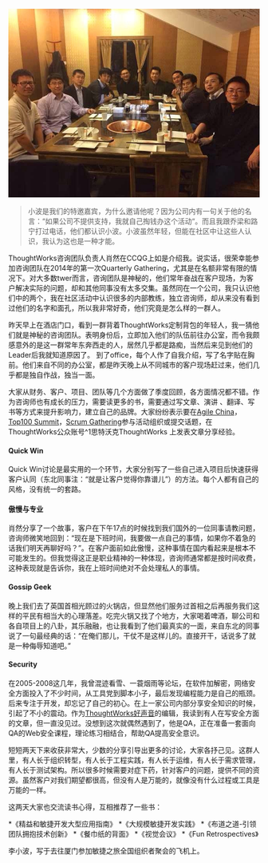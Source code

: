 ![咨询团队聚餐](/_image/2014-03-27/photo-2.JPG)

>小波是我们的特邀嘉宾，为什么邀请他呢？因为公司内有一句关于他的名言：“如果公司不提供支持，我就自己掏钱办这个活动“。而且我跟乔梁和路宁打过电话，他们都认识小波。小波虽然年轻，但能在社区中让这些人认识，我认为这也是一种才能。

ThoughtWorks咨询团队负责人肖然在CCQG上如是介绍我。说实话，很荣幸能参加咨询团队在2014年的第一次Quarterly Gathering，尤其是在名额非常有限的情况下。对大多数twer而言，咨询团队是神秘的，他们常年奋战在客户现场，为客户解决实际的问题，却和其他同事没有太多交集。虽然同在一个公司，我只认识他们中的两个，我在社区活动中认识很多的内部教练，独立咨询师，却从来没有看到过他们的名字和面孔，所以我非常好奇，他们究竟是怎么样的一群人。

昨天早上在酒店门口，看到一群背着ThoughtWorks定制背包的年轻人，我一猜他们就是神秘的咨询团队。表明身份后，立即加入他们的队伍前往办公室，而令我颇感意外的是这一群常年东奔西走的人，居然几乎都是路痴，当然后来见到他们的Leader后我就知道原因了。
到了office，每个人作了自我介绍，写了名字贴在胸前。他们来自不同的办公室，都是昨天晚上从不同城市的客户现场赶过来，他们几乎都是独自作战，独当一面。

大家从财务、客户、项目、团队等几个方面做了季度回顾，各方面情况都不错。作为咨询师也有成长的压力，需要读更多的书，需要通过写文章、演讲
、翻译、写书等方式来提升影响力，建立自己的品牌。大家纷纷表示要在[Agile China](http://www.agilechina.org.cn/)，[Top100 Summit](http://www.top100summit.com/)，[Scrum Gathering](http://www.scrumgathering.cn/)参与活动组织或提交话题，在ThoughtWorks公众账号^1思特沃克ThoughtWorks 上发表文章分享经验。

#### Quick Win
Quick Win讨论是最实用的一个环节，大家分别写了一些自己进入项目后快速获得客户认同（东北同事注：“就是让客户觉得你靠谱儿”）的方法。每个人都有自己的风格，没有统一的套路。

#### 傲慢与专业
肖然分享了一个故事，客户在下午17点的时候找到我们国外的一位同事请教问题，咨询师微笑地回到：“现在是下班时间，我要做一点自己的事情，如果你不着急的话我们明天再聊好吗？”。在客户面前如此傲慢，这种事情在国内看起来是根本不可能发生的。但我觉得这正是职业精神的一种体现，咨询师通常都是按时间收费，这种表现就是告诉你，我在上班时间绝对不会处理私人的事情。

#### Gossip Geek
晚上我们去了英国首相光顾过的火锅店，但显然他们服务过首相之后再服务我们这样的平民有相当大的心理落差。吃完火锅又找了个地方，大家喝着啤酒，聊公司和各自项目上的八卦，其乐融融，也让我看到了他们最真实的一面，来自东北的同事说了一句最经典的话：“在俺们那儿，干仗不是这样儿的。直接开干，话说多了就是一种侮辱知道吧。”

#### Security
在2005-2008这几年，我曾混迹看雪、一蓑烟雨等论坛，在软件加解密，网络安全方面投入了不少时间，从工具党到脚本小子，最后发现编程能力是自己的瓶颈。后来专注于开发，却忘记了自己的初心。在上一家公司内部分享安全知识的时候，引起了不小的震动。作为[ThoughtWorks好声音](http://voice.thoughtworkers.org/)的编辑，我读到有人在写安全方面的文章，但一直没见过。没想到这次就偶然遇到了，他是QA，正在准备一套面向QA的Web安全课程，理论练习相结合，帮助QA提高安全意识。

短短两天下来收获非常大，少数的分享引导出更多的讨论，大家各抒己见。这群人里，有人长于组织转型，有人长于工程实践，有人长于运维，有人长于需求管理，有人长于测试架构。所以很多时候需要对症下药，针对客户的问题，提供不同的资源。虽然客户对我们期望都很高，但没有人是万能的，就像没有什么过程或工具是万能的一样。

这两天大家也交流读书心得，互相推荐了一些书：

*《精益和敏捷开发大型应用指南》
*《大规模敏捷开发实践》
*《布道之道-引领团队拥抱技术创新》
*《餐巾纸的背面》
*《视觉会议》
*《Fun Retrospectives》

李小波，写于去往厦门参加敏捷之旅全国组织者聚会的飞机上。
